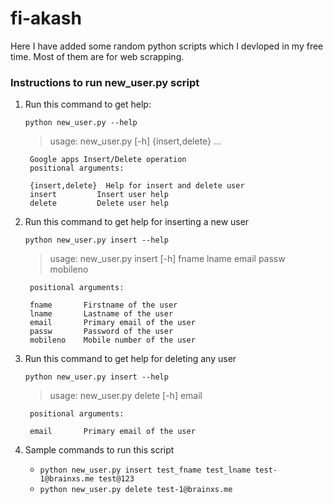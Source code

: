 # fi-akash
Here I have added some random python scripts which I devloped in my free time. Most of them are for web scrapping.

### Instructions to run new_user.py script

1. Run this command to get help:

    `python new_user.py --help`
	
    >  usage: new_user.py [-h] {insert,delete} ...	
	
		Google apps Insert/Delete operation	
		positional arguments:
		
		{insert,delete}  Help for insert and delete user
		insert         Insert user help
		delete         Delete user help
	
2. Run this command to get help for inserting a new user

     `python new_user.py insert --help`

	>  usage: new_user.py insert [-h] fname lname email passw mobileno

		positional arguments:

		fname       Firstname of the user
		lname       Lastname of the user
		email       Primary email of the user
		passw       Password of the user
		mobileno    Mobile number of the user

2. Run this command to get help for deleting any user

    `python new_user.py insert --help`
	
    > usage: new_user.py delete [-h] email
	
		positional arguments:
		
		email       Primary email of the user

3. Sample commands to run this script
    *  `python new_user.py insert test_fname test_lname test-1@brainxs.me test@123`
    *  `python new_user.py delete test-1@brainxs.me`
